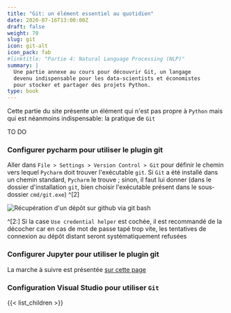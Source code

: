 ```yaml
---
title: "Git: un élément essentiel au quotidien"
date: 2020-07-16T13:00:00Z
draft: false
weight: 70
slug: git
icon: git-alt
icon_pack: fab
#linktitle: "Partie 4: Natural Language Processing (NLP)"
summary: |
  Une partie annexe au cours pour découvrir Git, un langage
  devenu indispensable pour les data-scientists et économistes
  pour stocker et partager des projets Python.
type: book
---
```


Cette partie du site présente un élément qui n'est pas propre à
`Python` mais qui est néanmoins indispensable: la pratique de `Git`

TO DO


### Configurer pycharm pour utiliser le plugin git

Aller dans `File > Settings > Version Control > Git` pour définir le
chemin vers lequel `Pycharm` doit trouver
l'exécutable `git`. Si `Git` a été installé dans un chemin standard,
`Pycharm` le trouve ; sinon,
il faut lui donner (dans le dossier d'installation `git`,
bien choisir l'exécutable présent dans
le sous-dossier `cmd/git.exe`) ^[2]

![Récupération d'un dépôt sur github via git bash](./pictures/vcspycharm2.png)

^[2:] Si la case `Use credential helper` est cochée, il est recommandé de la décocher car en cas
de mot de passe tapé trop vite, les tentatives de connexion au dépôt distant seront
systématiquement refusées


### Configurer Jupyter pour utiliser le plugin git

La marche à suivre est présentée
[sur cette page](https://github.com/jupyterlab/jupyterlab-git)

### Configuration Visual Studio pour utiliser `Git`


{{< list_children >}}
